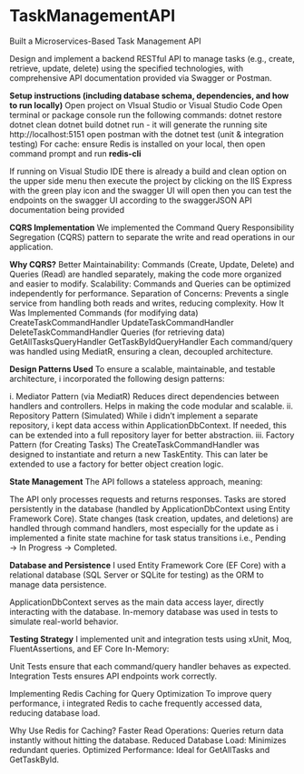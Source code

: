 # TaskManagementAPI
Built a Microservices-Based Task Management API

Design and implement a backend RESTful API to manage tasks (e.g., create, retrieve, update, 
delete) using the specified technologies, with comprehensive API documentation provided via Swagger 
or Postman.

**Setup instructions (including database schema, dependencies, and how to run locally)**
Open project on VIsual Studio or Visual Studio Code
Open terminal or package console
run the following commands:
dotnet restore
dotnet clean
dotnet build
dotnet run - it will generate the running site http://localhost:5151
open postman with the 
dotnet test (unit & integration testing)
For cache: ensure Redis is installed on your local, then open command prompt and run **redis-cli**

If running on Visual Studio IDE
there is already a build and clean option on the upper side menu
then execute the project by clicking on the IIS Express with the green play icon and the swagger UI will open
then you can test the endpoints on the swagger UI according to the swaggerJSON API documentation being provided

**CQRS Implementation**
We implemented the Command Query Responsibility Segregation (CQRS) pattern to separate the write and read operations in our application.

**Why CQRS?**
Better Maintainability: Commands (Create, Update, Delete) and Queries (Read) are handled separately, making the code more organized and easier to modify.
Scalability: Commands and Queries can be optimized independently for performance.
Separation of Concerns: Prevents a single service from handling both reads and writes, reducing complexity.
How It Was Implemented
Commands (for modifying data)
CreateTaskCommandHandler
UpdateTaskCommandHandler
DeleteTaskCommandHandler
Queries (for retrieving data)
GetAllTasksQueryHandler
GetTaskByIdQueryHandler
Each command/query was handled using MediatR, ensuring a clean, decoupled architecture.

**Design Patterns Used**
To ensure a scalable, maintainable, and testable architecture, i incorporated the following design patterns:

i. Mediator Pattern (via MediatR)
Reduces direct dependencies between handlers and controllers.
Helps in making the code modular and scalable.
ii. Repository Pattern (Simulated)
While i didn’t implement a separate repository, i kept data access within ApplicationDbContext.
If needed, this can be extended into a full repository layer for better abstraction.
iii. Factory Pattern (for Creating Tasks)
The CreateTaskCommandHandler was designed to instantiate and return a new TaskEntity.
This can later be extended to use a factory for better object creation logic.

**State Management**
The API follows a stateless approach, meaning:

The API only processes requests and returns responses.
Tasks are stored persistently in the database (handled by ApplicationDbContext using Entity Framework Core).
State changes (task creation, updates, and deletions) are handled through command handlers, most especially for the update as i implemented a finite state machine for task status transitions i.e., Pending → In 
Progress → Completed.

**Database and Persistence**
I used Entity Framework Core (EF Core) with a relational database (SQL Server or SQLite for testing) as the ORM to manage data persistence.

ApplicationDbContext serves as the main data access layer, directly interacting with the database.
In-memory database was used in tests to simulate real-world behavior.

**Testing Strategy**
I implemented unit and integration tests using xUnit, Moq, FluentAssertions, and EF Core In-Memory:

Unit Tests ensure that each command/query handler behaves as expected.
Integration Tests ensures API endpoints work correctly.

Implementing Redis Caching for Query Optimization
To improve query performance, i integrated Redis to cache frequently accessed data, reducing database load.

Why Use Redis for Caching?
Faster Read Operations: Queries return data instantly without hitting the database.
Reduced Database Load: Minimizes redundant queries.
Optimized Performance: Ideal for GetAllTasks and GetTaskById.
